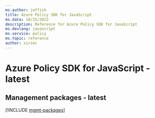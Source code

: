 ```yaml
---
ms.author: jeffish
title: Azure Policy SDK for JavaScript
ms.data: 10/25/2022
description: Reference for Azure Policy SDK for JavaScript
ms.devlang: javascript
ms.service: policy
ms.topic: reference
author: xirzec
---
```

# Azure Policy SDK for JavaScript - latest

## Management packages - latest
[!INCLUDE [mgmt-packages](policy-mgmt-index.md)]